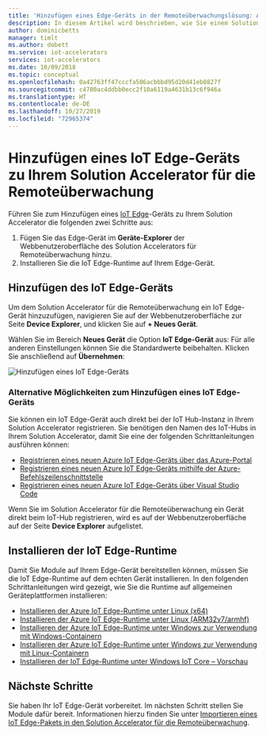 ```yaml
---
title: 'Hinzufügen eines Edge-Geräts in der Remoteüberwachungslösung: Azure | Microsoft-Dokumentation'
description: In diesem Artikel wird beschrieben, wie Sie einem Solution Accelerator für die Remoteüberwachung ein IoT Edge-Gerät hinzufügen.
author: dominicbetts
manager: timlt
ms.author: dobett
ms.service: iot-accelerators
services: iot-accelerators
ms.date: 10/09/2018
ms.topic: conceptual
ms.openlocfilehash: 0a42763ff47cccfa506acbbbd95d20d41eb0827f
ms.sourcegitcommit: c4700ac4ddbb0ecc2f10a6119a4631b13c6f946a
ms.translationtype: HT
ms.contentlocale: de-DE
ms.lasthandoff: 10/27/2019
ms.locfileid: "72965374"
---
```

# <a name="add-an-iot-edge-device-to-your-remote-monitoring-solution-accelerator"></a>Hinzufügen eines IoT Edge-Geräts zu Ihrem Solution Accelerator für die Remoteüberwachung

Führen Sie zum Hinzufügen eines [IoT Edge](../iot-edge/about-iot-edge.md)-Geräts zu Ihrem Solution Accelerator die folgenden zwei Schritte aus:

1. Fügen Sie das Edge-Gerät im **Geräte-Explorer** der Webbenutzeroberfläche des Solution Accelerators für Remoteüberwachung hinzu.
1. Installieren Sie die IoT Edge-Runtime auf Ihrem Edge-Gerät.

## <a name="add-the-iot-edge-device"></a>Hinzufügen des IoT Edge-Geräts

Um dem Solution Accelerator für die Remoteüberwachung ein IoT Edge-Gerät hinzuzufügen, navigieren Sie auf der Webbenutzeroberfläche zur Seite **Device Explorer**, und klicken Sie auf **+ Neues Gerät**.

Wählen Sie im Bereich **Neues Gerät** die Option **IoT Edge-Gerät** aus: Für alle anderen Einstellungen können Sie die Standardwerte beibehalten. Klicken Sie anschließend auf **Übernehmen**:

![Hinzufügen eines IoT Edge-Geräts](media/iot-accelerators-remote-monitoring-add-edge-device/addedgedevice.png)

### <a name="alternative-ways-to-add-an-iot-edge-device"></a>Alternative Möglichkeiten zum Hinzufügen eines IoT Edge-Geräts

Sie können ein IoT Edge-Gerät auch direkt bei der IoT Hub-Instanz in Ihrem Solution Accelerator registrieren. Sie benötigen den Namen des IoT-Hubs in Ihrem Solution Accelerator, damit Sie eine der folgenden Schrittanleitungen ausführen können:

- [Registrieren eines neuen Azure IoT Edge-Geräts über das Azure-Portal](../iot-edge/how-to-register-device.md#register-in-the-azure-portal)
- [Registrieren eines neuen Azure IoT Edge-Geräts mithilfe der Azure-Befehlszeilenschnittstelle](../iot-edge/how-to-register-device.md#register-with-the-azure-cli)
- [Registrieren eines neuen Azure IoT Edge-Geräts über Visual Studio Code](../iot-edge/how-to-register-device.md#register-with-visual-studio-code)

Wenn Sie im Solution Accelerator für die Remoteüberwachung ein Gerät direkt beim IoT-Hub registrieren, wird es auf der Webbenutzeroberfläche auf der Seite **Device Explorer** aufgelistet.

## <a name="install-the-iot-edge-runtime"></a>Installieren der IoT Edge-Runtime

Damit Sie Module auf Ihrem Edge-Gerät bereitstellen können, müssen Sie die IoT Edge-Runtime auf dem echten Gerät installieren. In den folgenden Schrittanleitungen wird gezeigt, wie Sie die Runtime auf allgemeinen Geräteplattformen installieren:

- [Installieren der Azure IoT Edge-Runtime unter Linux (x64)](../iot-edge/how-to-install-iot-edge-linux.md)
- [Installieren der Azure IoT Edge-Runtime unter Linux (ARM32v7/armhf)](../iot-edge/how-to-install-iot-edge-linux-arm.md)
- [Installieren der Azure IoT Edge-Runtime unter Windows zur Verwendung mit Windows-Containern](../iot-edge/how-to-install-iot-edge-windows-with-windows.md)
- [Installieren der Azure IoT Edge-Runtime unter Windows zur Verwendung mit Linux-Containern](../iot-edge/how-to-install-iot-edge-windows-with-linux.md)
- [Installieren der IoT Edge-Runtime unter Windows IoT Core – Vorschau](../iot-edge/how-to-install-iot-core.md)

## <a name="next-steps"></a>Nächste Schritte

Sie haben Ihr IoT Edge-Gerät vorbereitet. Im nächsten Schritt stellen Sie Module dafür bereit. Informationen hierzu finden Sie unter [Importieren eines IoT Edge-Pakets in den Solution Accelerator für die Remoteüberwachung](iot-accelerators-remote-monitoring-import-edge-package.md).
